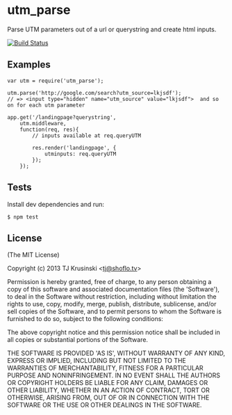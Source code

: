 # utm_parse

Parse UTM parameters out of a url or querystring and create html inputs.

[![Build Status](https://travis-ci.org/TJkrusinski/parse_utm.png?branch=master)](https://travis-ci.org/TJkrusinski/parse_utm)

## Examples

```
var utm = require('utm_parse');

utm.parse('http://google.com/search?utm_source=lkjsdf');
// => <input type="hidden" name="utm_source" value="lkjsdf">  and so on for each utm parameter

app.get('/landingpage?querystring',
	utm.middleware,
	function(req, res){
		// inputs available at req.queryUTM

		res.render('landingpage', {
			utminputs: req.queryUTM
		});
	});

```

## Tests

Install dev dependencies and run:

`$ npm test`

## License

(The MIT License)

Copyright (c) 2013 TJ Krusinski &lt;tj@shoflo.tv&gt;

Permission is hereby granted, free of charge, to any person obtaining
a copy of this software and associated documentation files (the
'Software'), to deal in the Software without restriction, including
without limitation the rights to use, copy, modify, merge, publish,
distribute, sublicense, and/or sell copies of the Software, and to
permit persons to whom the Software is furnished to do so, subject to
the following conditions:

The above copyright notice and this permission notice shall be
included in all copies or substantial portions of the Software.

THE SOFTWARE IS PROVIDED 'AS IS', WITHOUT WARRANTY OF ANY KIND,
EXPRESS OR IMPLIED, INCLUDING BUT NOT LIMITED TO THE WARRANTIES OF
MERCHANTABILITY, FITNESS FOR A PARTICULAR PURPOSE AND NONINFRINGEMENT.
IN NO EVENT SHALL THE AUTHORS OR COPYRIGHT HOLDERS BE LIABLE FOR ANY
CLAIM, DAMAGES OR OTHER LIABILITY, WHETHER IN AN ACTION OF CONTRACT,
TORT OR OTHERWISE, ARISING FROM, OUT OF OR IN CONNECTION WITH THE
SOFTWARE OR THE USE OR OTHER DEALINGS IN THE SOFTWARE.

